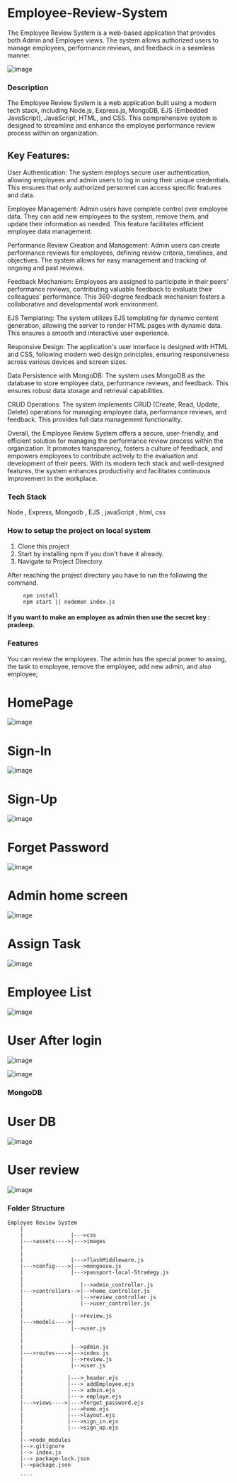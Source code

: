 # Employee-Review-System
The Employee Review System is a web-based application that provides both Admin and Employee views. The system allows authorized users to manage employees, performance reviews, and feedback in a seamless manner.

![image](https://github.com/pk1114585/EmployeeReviewSystem/assets/45114125/e1ed32a2-2cc4-4071-b447-74cfeb5e082c)


### Description

The Employee Review System is a web application built using a modern tech stack, including Node.js, Express.js, MongoDB, EJS (Embedded JavaScript), JavaScript, HTML, and CSS. This comprehensive system is designed to streamline and enhance the employee performance review process within an organization.

## Key Features:

User Authentication:
The system employs secure user authentication, allowing employees and admin users to log in using their unique credentials. This ensures that only authorized personnel can access specific features and data.

Employee Management:
Admin users have complete control over employee data. They can add new employees to the system, remove them, and update their information as needed. This feature facilitates efficient employee data management.

Performance Review Creation and Management:
Admin users can create performance reviews for employees, defining review criteria, timelines, and objectives. The system allows for easy management and tracking of ongoing and past reviews.

Feedback Mechanism:
Employees are assigned to participate in their peers' performance reviews, contributing valuable feedback to evaluate their colleagues' performance. This 360-degree feedback mechanism fosters a collaborative and developmental work environment.

EJS Templating:
The system utilizes EJS templating for dynamic content generation, allowing the server to render HTML pages with dynamic data. This ensures a smooth and interactive user experience.

Responsive Design:
The application's user interface is designed with HTML and CSS, following modern web design principles, ensuring responsiveness across various devices and screen sizes.

Data Persistence with MongoDB:
The system uses MongoDB as the database to store employee data, performance reviews, and feedback. This ensures robust data storage and retrieval capabilities.

CRUD Operations:
The system implements CRUD (Create, Read, Update, Delete) operations for managing employee data, performance reviews, and feedback. This provides full data management functionality.

Overall, the Employee Review System offers a secure, user-friendly, and efficient solution for managing the performance review process within the organization. It promotes transparency, fosters a culture of feedback, and empowers employees to contribute actively to the evaluation and development of their peers. With its modern tech stack and well-designed features, the system enhances productivity and facilitates continuous improvement in the workplace.

### Tech Stack

Node , Express, Mongodb , EJS , javaScript , html, css

### How to setup the project on local system

  1. Clone this project
  2. Start by installing npm if you don't have it already.
  3. Navigate to Project Directory.

After reaching the project directory you have to run the following the command.
   ```` 
        npm install 
        npm start || nodemon index.js
   ````

#### If you want to make an employee as admin then use the secret key : pradeep.

### Features

  You can review the employees. The admin has the special power to assing, the task to employee, remove the employee, add new admin, and also employee;
  
  
  # HomePage 
  ![image](https://github.com/pk1114585/EmployeeReviewSystem/assets/45114125/a5bdb27a-3c65-4ce3-ba2d-bfbf33522f9a)

  # Sign-In
  ![image](https://github.com/pk1114585/EmployeeReviewSystem/assets/45114125/d7aab87c-5289-4973-a738-173c83d13e21)

  # Sign-Up
  ![image](https://github.com/pk1114585/EmployeeReviewSystem/assets/45114125/17f278aa-aa13-443d-8a2c-808e27670da4)

  # Forget Password
  ![image](https://github.com/pk1114585/EmployeeReviewSystem/assets/45114125/92fd5d96-14c3-45a7-beb9-62e353c90db8)

  # Admin home screen
  ![image](https://github.com/pk1114585/EmployeeReviewSystem/assets/45114125/15323790-103e-4e25-8d4f-9add33d282e5)


  # Assign Task
  ![image](https://github.com/pk1114585/EmployeeReviewSystem/assets/45114125/d4f0d145-0cc8-4223-8a3e-1ee1a4700bfc)

  # Employee List
  ![image](https://github.com/pk1114585/EmployeeReviewSystem/assets/45114125/51fde2fc-a742-429a-aad5-adbdce7fa5e5)

  # User After login
  ![image](https://github.com/pk1114585/EmployeeReviewSystem/assets/45114125/e4e9ee09-33f8-4a16-8852-fc2b069b7f2f)

  ![image](https://github.com/pk1114585/EmployeeReviewSystem/assets/45114125/d38c411e-52f1-4323-b93f-32f3d1d4e099)

  
  ### MongoDB 
  # User DB
  ![image](https://github.com/pk1114585/EmployeeReviewSystem/assets/45114125/52126581-e982-4d0e-88c9-537a906aa75d)

  # User review
  ![image](https://github.com/pk1114585/EmployeeReviewSystem/assets/45114125/6fc6abad-6fc4-4bac-9fad-e1ad79dc8b66)


### Folder Structure

```
Employee Review System
    |
    |               |--->css
    |--->assets---->|--->images
    |             
    |
    |               |--->flashMiddleware.js
    |--->config---->|--->mongoose.js
    |               |--->passport-local-Stradegy.js
    |
    |                  |-->admin_controller.js
    |--->controllers-->|-->home_controller.js
    |                  |-->review_controller.js
    |                  |-->user_controller.js
    |
    |               |-->review.js
    |--->models---->|
    |               |-->user.js
    |
    |              
    |               |-->admin.js
    |--->routes---->|-->index.js
    |               |-->review.js
    |               |-->user.js
    |
    |              |--->_header.ejs
    |              |---> addEmployee.ejs
    |              |---> admin.ejs
    |              |---> employe.ejs
    |--->views---->|--->forget_password.ejs
    |              |--->home.ejs
    |              |--->layout.ejs
    |              |--->sign_in.ejs
    |              |--->sign_up.ejs
    |
    |-->node_modules
    |-->.gitignore
    |--> index.js
    |--> package-lock.json
    |-->package.json
    
    ````
